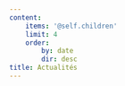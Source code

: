 ```yaml
---
content:
    items: '@self.children'
    limit: 4
    order:
        by: date
        dir: desc
title: Actualités
---
```

